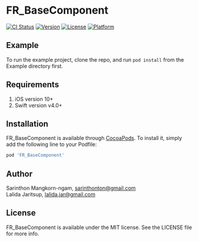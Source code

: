 # FR_BaseComponent

[![CI Status](https://img.shields.io/travis/Tzoani/FR_BaseComponent.svg?style=flat)](https://travis-ci.org/Tzoani/FR_BaseComponent)
[![Version](https://img.shields.io/cocoapods/v/FR_BaseComponent.svg?style=flat)](https://cocoapods.org/pods/FR_BaseComponent)
[![License](https://img.shields.io/cocoapods/l/FR_BaseComponent.svg?style=flat)](https://cocoapods.org/pods/FR_BaseComponent)
[![Platform](https://img.shields.io/cocoapods/p/FR_BaseComponent.svg?style=flat)](https://cocoapods.org/pods/FR_BaseComponent)

## Example

To run the example project, clone the repo, and run `pod install` from the Example directory first.

## Requirements

1. iOS version 10+
2. Swift version v4.0+

## Installation

FR_BaseComponent is available through [CocoaPods](https://cocoapods.org). To install
it, simply add the following line to your Podfile:

```ruby
pod 'FR_BaseComponent'
```

## Author

Sarinthon Mangkorn-ngam, sarinthonton@gmail.com <br>
Lalida Jaritsup, lalida.jar@gmail.com

## License

FR_BaseComponent is available under the MIT license. See the LICENSE file for more info.
